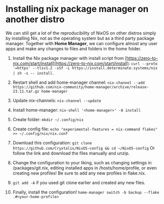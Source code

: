 # Installing nix package manager on another distro
We can still get a lot of the reproducibility of NixOS on other distros simply by installing Nix, not as the operating system but as a third party package manager. Together with **Home Manager**, we can configure almost any user apps and make any changes to files and folders in the home folder.

1. Install the Nix package manager with install script from [https://zero-to-nix.com/start/install](https://zero-to-nix.com/start/install):
    `curl --proto '=https' --tlsv1.2 -sSf -L https://install.determinate.systems/nix | sh -s -- install`.

2. Restart shell and add home-manager channel:
`nix-channel --add https://github.com/nix-community/home-manager/archive/release-23.11.tar.gz home-manager`

3. Update nix-channels: 
`nix-channel --update`

4. Install home-manager: 
`nix-shell '<home-manager>' -A install`

5. Create folder: 
`mkdir ~/.config/nix`

6. Create config file: 
`echo "experimental-features = nix-command flakes" >> ~/.config/nix/nix.conf`

7. Download this configuration: 
`git clone https://github.com/Cryxtalix/NixOS-config && cd ~/NixOS-config`
Or follow the link and download the files manually and unzip.

8. Change the configuration to your liking, such as changing settings in /packages/git.nix, editing installed apps in /hosts/home/profile, or even creating new profiles! Be sure to add any new profiles in flake.nix.

9. `git add -A` if you used git clone earlier and created any new files.

10. Finally, install the configuration! 
`home-manager switch -b backup --flake .#<your-home-profile>`